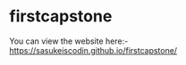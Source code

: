 # firstcapstone

You can view the website here:- <br />
https://sasukeiscodin.github.io/firstcapstone/

